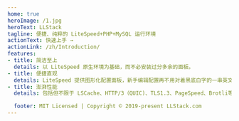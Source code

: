 ```yaml
---
home: true
heroImage: /1.jpg
heroText: LLStack
tagline: 便捷、纯粹的 LiteSpeed+PHP+MySQL 运行环境
actionText: 快速上手 →
actionLink: /zh/Introduction/
features:
- title: 简洁至上
  details: 以 LiteSpeed 原生环境为基础，而不必安装过分多余的面板。
- title: 便捷直观
  details: LiteSpeed 提供图形化配置面板，新手编辑配置再不用对着黑底白字的一串英文发愁
- title: 澎湃性能
  details: 包括但不限于 LSCache、HTTP/3（QUIC)、TLS1.3、PageSpeed、Brotli等性能级扩展开箱即用。

  footer: MIT Licensed | Copyright © 2019-present LLStack.com
---
```



